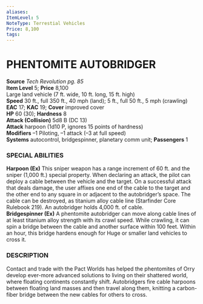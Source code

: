```yaml
---
aliases: 
ItemLevel: 5
NoteType: Terrestial Vehicles
Price: 8,100
tags: 
---
```

# PHENTOMITE AUTOBRIDGER
**Source** _Tech Revolution pg. 85_  
**Item Level** 5; **Price** 8,100  
Large land vehicle (7 ft. wide, 10 ft. long, 15 ft. high)  
**Speed** 30 ft., full 350 ft., 40 mph (land); 5 ft., full 50 ft., 5 mph (crawling)  
**EAC** 17; **KAC** 19; **Cover** improved cover  
**HP** 60 (30); **Hardness** 8  
**Attack (Collision)** 5d8 B (DC 13)  
**Attack** harpoon (1d10 P, ignores 15 points of hardness)  
**Modifiers** –1 Piloting, –1 attack (–3 at full speed)  
**Systems** autocontrol, bridgespinner, planetary comm unit; **Passengers** 1  

### SPECIAL ABILITIES

**Harpoon (Ex)** This sniper weapon has a range increment of 60 ft. and the sniper (1,000 ft.) special property. When declaring an attack, the pilot can deploy a cable between the vehicle and the target. On a successful attack that deals damage, the user affixes one end of the cable to the target and the other end to any square in or adjacent to the autobridger’s space. The cable can be destroyed, as titanium alloy cable line (Starfinder Core Rulebook 219). An autobridger holds 4,000 ft. of cable.  
**Bridgespinner (Ex)** A phentomite autobridger can move along cable lines of at least titanium alloy strength with its crawl speed. While crawling, it can spin a bridge between the cable and another surface within 100 feet. Within an hour, this bridge hardens enough for Huge or smaller land vehicles to cross it.

### DESCRIPTION

Contact and trade with the Pact Worlds has helped the phentomites of Orry develop ever-more advanced solutions to living on their shattered world, where floating continents constantly shift. Autobridgers fire cable harpoons between floating land masses and then travel along them, knitting a carbon-fiber bridge between the new cables for others to cross.